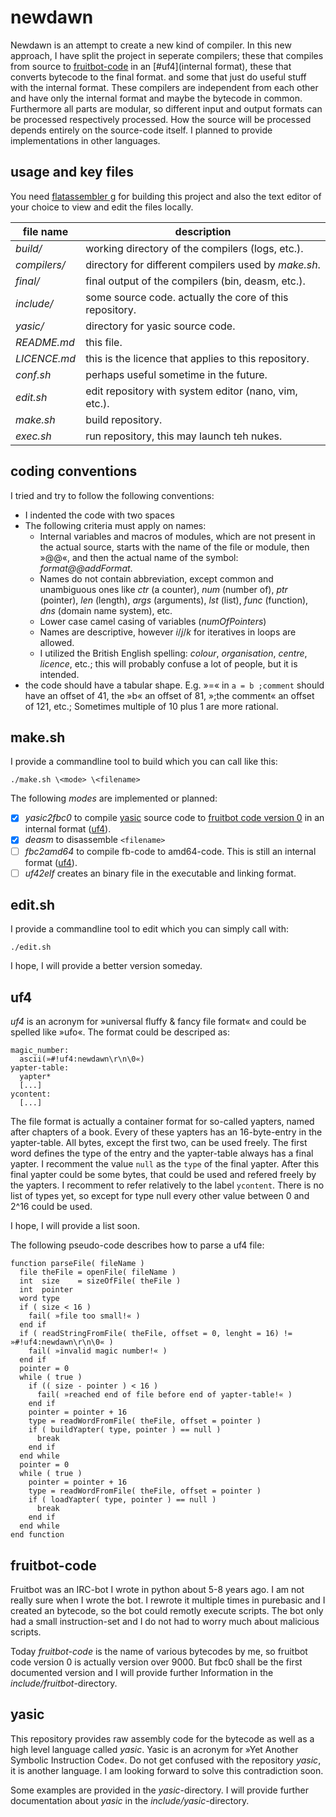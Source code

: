 newdawn
=======
Newdawn is an attempt to create a new kind of compiler.
In this new approach, I have split the project in seperate compilers;
these that compiles from source to [fruitbot-code](bytecode) in an [#uf4](internal format),
these that converts bytecode to the final format.
and some that just do useful stuff with the internal format.
These compilers are independent from each other and have only the internal format and maybe the bytecode in common.
Furthermore all parts are modular, so different input and output formats can be processed respectively processed.
How the source will be processed depends entirely on the source-code itself.
I planned to provide implementations in other languages.

usage and key files
-------------------
You need [flatassembler g](http://flatassembler.net/download.php "click here to download flatassembler G") for building this project and
also the text editor of your choice to view and edit the files locally.

| file name       | description                                                       |
| ---             | ---                                                               |
| *build/*        | working directory of the compilers (logs, etc.).                  |
| *compilers/*    | directory for different compilers used by *make.sh*.              |
| *final/*        | final output of the compilers (bin, deasm, etc.).                 |
| *include/*      | some source code. actually the core of this repository.           |
| *yasic/*        | directory for yasic source code.                                  |
| *README.md*     | this file.                                                        |
| *LICENCE.md*    | this is the licence that applies to this repository.              |
| *conf.sh*       | perhaps useful sometime in the future.                            |
| *edit.sh*       | edit repository with system editor (nano, vim, etc.).             |
| *make.sh*       | build repository.                                                 |
| *exec.sh*       | run repository, this may launch teh nukes.                        |

coding conventions
------------------
I tried and try to follow the following conventions:
* I indented the code with two spaces
* The following criteria must apply on names:
    * Internal variables and macros of modules, which are not present in the actual source, starts with the name of the file or module,
      then »@@«, and then the actual name of the symbol: *format@@addFormat*.
    * Names do not contain abbreviation, except common and unambiguous ones like
      *ctr* (a counter), *num* (number of), *ptr* (pointer), *len* (length), *args* (arguments), *lst* (list), *func* (function), *dns* (domain name system), etc.
    * Lower case camel casing of variables (*numOfPointers*)
    * Names are descriptive, however *i*/*j*/*k* for iteratives in loops are allowed.
    * I utilized the British English spelling: *colour*, *organisation*, *centre*, *licence*, etc.; this will probably confuse a lot of people, but it is intended.
* the code should have a tabular shape. E.g. »=« in `a = b ;comment` should have an offset of 41, the »b« an offset of 81, »;the comment« an offset of 121, etc.;
  Sometimes multiple of 10 plus 1 are more rational.
  
make.sh
-------
I provide a commandline tool to build which you can call like this:
```
./make.sh \<mode> \<filename>
```
The following *modes* are implemented or planned:
- [x] *yasic2fbc0* to compile [yasic](#yasic) source code to [fruitbot code version 0](#fruitbot-code) in an internal format ([uf4](#uf4)).
- [x] *deasm* to disassemble `<filename>`
- [ ] *fbc2amd64* to compile fb-code to amd64-code. This is still an internal format ([uf4](#uf4)).
- [ ] *uf42elf* creates an binary file in the executable and linking format.

edit.sh
-------
I provide a commandline tool to edit which you can simply call with:
```
./edit.sh
```
I hope, I will provide a better version someday.

uf4
---
*uf4* is an acronym for »universal fluffy & fancy file format« and could be spelled like »ufo«.
The format could be descriped as:

    magic_number:
      ascii(»#!uf4:newdawn\r\n\0«)
    yapter-table:
      yapter*
      [...]
    ycontent:
      [...]

The file format is actually a container format for so-called yapters, named after chapters of a book.
Every of these yapters has an 16-byte-entry in the yapter-table.
All bytes, except the first two, can be used freely.
The first word defines the type of the entry and the yapter-table always has a final yapter.
I recomment the value `null` as the `type` of the final yapter.
After this final yapter could be some bytes, that could be used and refered freely by the yapters.
I recomment to refer relatively to the label `ycontent`.
There is no list of types yet, so except for type null every other value between 0 and 2^16 could be used.

I hope, I will provide a list soon.

The following pseudo-code describes how to parse a uf4 file:
```
function parseFile( fileName )
  file theFile = openFile( fileName )
  int  size    = sizeOfFile( theFile )
  int  pointer
  word type
  if ( size < 16 )
    fail( »file too small!« )
  end if
  if ( readStringFromFile( theFile, offset = 0, lenght = 16) != »#!uf4:newdawn\r\n\0« )
    fail( »invalid magic number!« )
  end if
  pointer = 0
  while ( true )
    if (( size - pointer ) < 16 )
      fail( »reached end of file before end of yapter-table!« )
    end if
    pointer = pointer + 16
    type = readWordFromFile( theFile, offset = pointer )
    if ( buildYapter( type, pointer ) == null )
      break
    end if
  end while
  pointer = 0
  while ( true )
    pointer = pointer + 16
    type = readWordFromFile( theFile, offset = pointer )
    if ( loadYapter( type, pointer ) == null )
      break
    end if
  end while
end function
```

fruitbot-code
-------------
Fruitbot was an IRC-bot I wrote in python about 5-8 years ago.
I am not really sure when I wrote the bot.
I rewrote it multiple times in purebasic and I created an bytecode, so the bot could remotly execute scripts.
The bot only had a small instruction-set and I do not had to worry much about malicious scripts.

Today *fruitbot-code* is the name of various bytecodes by me, so fruitbot code version 0 is actually version over 9000.
But fbc0 shall be the first documented version and I will provide further Information in the *include/fruitbot*-directory.

yasic
-----
This repository provides raw assembly code for the bytecode as well as a high level language called *yasic*.
Yasic is an acronym for »Yet Another Symbolic Instruction Code«.
Do not get confused with the repository *yasic*, it is another language.
I am looking forward to solve this contradiction soon.

Some examples are provided in the *yasic*-directory.
I will provide further documentation about *yasic* in the *include/yasic*-directory.